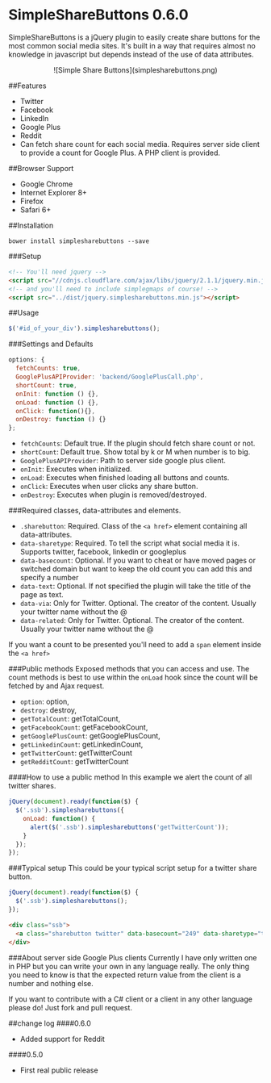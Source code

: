 SimpleShareButtons 0.6.0
==================
SimpleShareButtons is a jQuery plugin to easily create share buttons for the most common social media sites. It's built in a way that requires almost no knowledge in javascript but depends instead of the use of data attributes.

<div style="text-align:center">
![Simple Share Buttons](simplesharebuttons.png)
</div>


##Features
* Twitter
* Facebook
* LinkedIn
* Google Plus
* Reddit
* Can fetch share count for each social media. Requires server side client to provide a count for Google Plus. A PHP client is provided.

##Browser Support
* Google Chrome
* Internet Explorer 8+
* Firefox
* Safari 6+

##Installation
```
bower install simplesharebuttons --save
```

###Setup
```html
<!-- You'll need jquery -->
<script src="//cdnjs.cloudflare.com/ajax/libs/jquery/2.1.1/jquery.min.js"></script>
<!-- and you'll need to include simplegmaps of course! -->
<script src="../dist/jquery.simplesharebuttons.min.js"></script>
```
##Usage
```javascript
$('#id_of_your_div').simplesharebuttons();
```

###Settings and Defaults
```javascript
options: {
  fetchCounts: true,
  GooglePlusAPIProvider: 'backend/GooglePlusCall.php',
  shortCount: true,
  onInit: function () {},
  onLoad: function () {},
  onClick: function(){},
  onDestroy: function () {}
};
```
* `fetchCounts`: Default true. If the plugin should fetch share count or not.
* `shortCount`: Default true. Show total by k or M when number is to big.
* `GooglePlusAPIProvider`: Path to server side google plus client.
* `onInit`: Executes when initialized.
* `onLoad`: Executes when finished loading all buttons and counts.
* `onClick`: Executes when user clicks any share button.
* `onDestroy`: Executes when plugin is removed/destroyed.

###Required classes, data-attributes and elements.
* `.sharebutton`: Required. Class of the `<a href>` element containing all data-attributes.
* `data-sharetype`: Required. To tell the script what social media it is. Supports twitter, facebook, linkedin or googleplus
* `data-basecount`: Optional. If you want to cheat or have moved pages or switched domain but want to keep the old count you can add this and specify a number
* `data-text`: Optional. If not specified the plugin will take the title of the page as text.
* `data-via`: Only for Twitter. Optional. The creator of the content. Usually your twitter name without the @
* `data-related`: Only for Twitter. Optional. The creator of the content. Usually your twitter name without the @

If you want a count to be presented you'll need to add a `span` element inside the `<a href>`

###Public methods
Exposed methods that you can access and use. The count methods is best to use within the `onLoad` hook since the count will be fetched by and Ajax request.
* `option`: option,
* `destroy`: destroy,
* `getTotalCount`: getTotalCount,
* `getFacebookCount`: getFacebookCount,
* `getGooglePlusCount`: getGooglePlusCount,
* `getLinkedinCount`: getLinkedinCount,
* `getTwitterCount`: getTwitterCount
* `getRedditCount`: getTwitterCount

####How to use a public method
In this example we alert the count of all twitter shares.
```javascript
jQuery(document).ready(function($) {
  $('.ssb').simplesharebuttons({
    onLoad: function() {
      alert($('.ssb').simplesharebuttons('getTwitterCount'));
    }
  });
});
```

###Typical setup
This could be your typical script setup for a twitter share button.

```javascript
jQuery(document).ready(function($) {
  $('.ssb').simplesharebuttons();
});
```

```html
<div class="ssb">
  <a class="sharebutton twitter" data-basecount="249" data-sharetype="twitter" data-text="The neat page title" data-via="andreasnorman" data-related="andreasnorman" title="Share this on Twitter" href="#"><span class="count"></span></a>
</div>
```

###About server side Google Plus clients
Currently I have only written one in PHP but you can write your own in any language really. The only thing you need to know is that the expected return value from the client is a number and nothing else.

If you want to contribute with a C# client or a client in any other language please do! Just fork and pull request.

##change log
####0.6.0
* Added support for Reddit

####0.5.0
* First real public release
